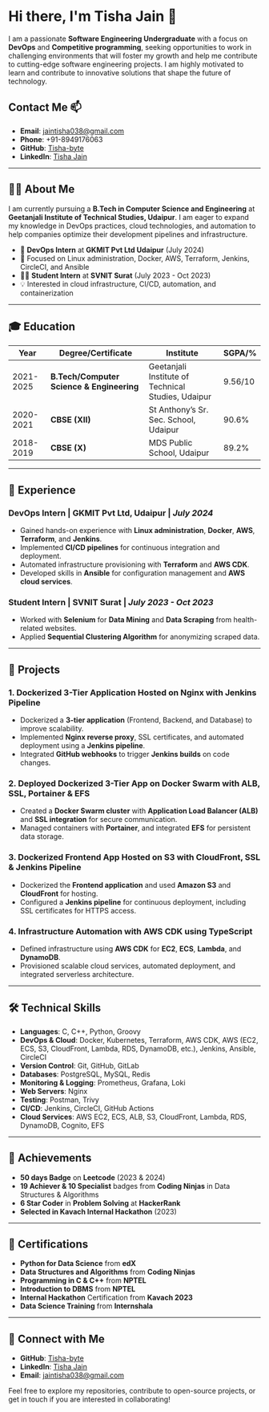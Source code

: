 # Hi there, I'm Tisha Jain 👋

I am a passionate **Software Engineering Undergraduate** with a focus on **DevOps** and **Competitive programming**, seeking opportunities to work in challenging environments that will foster my growth and help me contribute to cutting-edge software engineering projects. I am highly motivated to learn and contribute to innovative solutions that shape the future of technology.

## Contact Me 📫
- **Email**: [jaintisha038@gmail.com](mailto:jaintisha038@gmail.com)
- **Phone**: +91-8949176063
- **GitHub**: [Tisha-byte](https://github.com/Tisha-byte)
- **LinkedIn**: [Tisha Jain](https://www.linkedin.com/in/tisha-jain-b57063234/)

---

## 👨‍💻 About Me

I am currently pursuing a **B.Tech in Computer Science and Engineering** at **Geetanjali Institute of Technical Studies, Udaipur**. I am eager to expand my knowledge in DevOps practices, cloud technologies, and automation to help companies optimize their development pipelines and infrastructure.

- 🔧 **DevOps Intern** at **GKMIT Pvt Ltd Udaipur** (July 2024)
- 🌱 Focused on Linux administration, Docker, AWS, Terraform, Jenkins, CircleCI, and Ansible
- 🧑‍💻 **Student Intern** at **SVNIT Surat** (July 2023 - Oct 2023)
- 💡 Interested in cloud infrastructure, CI/CD, automation, and containerization

---

## 🎓 Education

| Year        | Degree/Certificate                         | Institute                                      | SGPA/%     |
|-------------|--------------------------------------------|------------------------------------------------|------------|
| 2021-2025   | **B.Tech/Computer Science & Engineering**  | Geetanjali Institute of Technical Studies, Udaipur | 9.56/10          |
| 2020-2021   | **CBSE (XII)**                             | St Anthony’s Sr. Sec. School, Udaipur          | 90.6%    |
| 2018-2019   | **CBSE (X)**                               | MDS Public School, Udaipur                    | 89.2%      |

---

## 💼 Experience

### **DevOps Intern** | **GKMIT Pvt Ltd, Udaipur** | *July 2024*
- Gained hands-on experience with **Linux administration**, **Docker**, **AWS**, **Terraform**, and **Jenkins**.
- Implemented **CI/CD pipelines** for continuous integration and deployment.
- Automated infrastructure provisioning with **Terraform** and **AWS CDK**.
- Developed skills in **Ansible** for configuration management and **AWS cloud services**.

### **Student Intern** | **SVNIT Surat** | *July 2023 - Oct 2023*
- Worked with **Selenium** for **Data Mining** and **Data Scraping** from health-related websites.
- Applied **Sequential Clustering Algorithm** for anonymizing scraped data.

---

## 🔨 Projects

### 1. **Dockerized 3-Tier Application Hosted on Nginx with Jenkins Pipeline**
- Dockerized a **3-tier application** (Frontend, Backend, and Database) to improve scalability.
- Implemented **Nginx reverse proxy**, SSL certificates, and automated deployment using a **Jenkins pipeline**.
- Integrated **GitHub webhooks** to trigger **Jenkins builds** on code changes.

### 2. **Deployed Dockerized 3-Tier App on Docker Swarm with ALB, SSL, Portainer & EFS**
- Created a **Docker Swarm cluster** with **Application Load Balancer (ALB)** and **SSL integration** for secure communication.
- Managed containers with **Portainer**, and integrated **EFS** for persistent data storage.

### 3. **Dockerized Frontend App Hosted on S3 with CloudFront, SSL & Jenkins Pipeline**
- Dockerized the **Frontend application** and used **Amazon S3** and **CloudFront** for hosting.
- Configured a **Jenkins pipeline** for continuous deployment, including SSL certificates for HTTPS access.

### 4. **Infrastructure Automation with AWS CDK using TypeScript**
- Defined infrastructure using **AWS CDK** for **EC2**, **ECS**, **Lambda**, and **DynamoDB**.
- Provisioned scalable cloud services, automated deployment, and integrated serverless architecture.

---

## 🛠️ Technical Skills

- **Languages**: C, C++, Python, Groovy
- **DevOps & Cloud**: Docker, Kubernetes, Terraform, AWS CDK, AWS (EC2, ECS, S3, CloudFront, Lambda, RDS, DynamoDB, etc.), Jenkins, Ansible, CircleCI
- **Version Control**: Git, GitHub, GitLab
- **Databases**: PostgreSQL, MySQL, Redis
- **Monitoring & Logging**: Prometheus, Grafana, Loki
- **Web Servers**: Nginx
- **Testing**: Postman, Trivy
- **CI/CD**: Jenkins, CircleCI, GitHub Actions
- **Cloud Services**: AWS EC2, ECS, ALB, S3, CloudFront, Lambda, RDS, DynamoDB, Cognito, EFS

---

## 🏅 Achievements

- **50 days Badge** on **Leetcode** (2023 & 2024)
- **19 Achiever & 10 Specialist** badges from **Coding Ninjas** in Data Structures & Algorithms
- **6 Star Coder** in **Problem Solving** at **HackerRank**
- **Selected in Kavach Internal Hackathon** (2023)

---

## 📜 Certifications

- **Python for Data Science** from **edX**
- **Data Structures and Algorithms** from **Coding Ninjas**
- **Programming in C & C++** from **NPTEL**
- **Introduction to DBMS** from **NPTEL**
- **Internal Hackathon** Certification from **Kavach 2023**
- **Data Science Training** from **Internshala**

---

## 🔗 Connect with Me

- **GitHub**: [Tisha-byte](https://github.com/Tisha-byte)
- **LinkedIn**: [Tisha Jain](https://www.linkedin.com/in/tisha-jain-b57063234/)
- **Email**: [jaintisha038@gmail.com](mailto:jaintisha038@gmail.com)

Feel free to explore my repositories, contribute to open-source projects, or get in touch if you are interested in collaborating!
